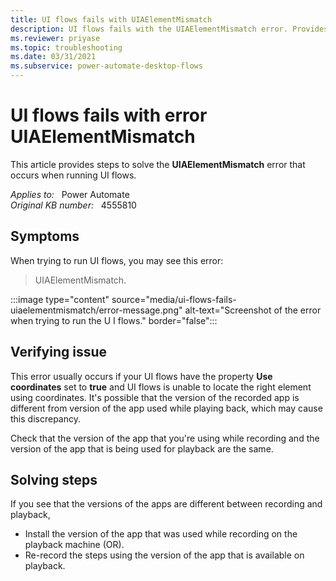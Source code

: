 ```yaml
---
title: UI flows fails with UIAElementMismatch
description: UI flows fails with the UIAElementMismatch error. Provides steps to solve this issue.
ms.reviewer: priyase
ms.topic: troubleshooting
ms.date: 03/31/2021
ms.subservice: power-automate-desktop-flows
---
```

# UI flows fails with error UIAElementMismatch

This article provides steps to solve the **UIAElementMismatch** error that occurs when running UI flows.

_Applies to:_ &nbsp; Power Automate  
_Original KB number:_ &nbsp; 4555810

## Symptoms

When trying to run UI flows, you may see this error:

> UIAElementMismatch.

:::image type="content" source="media/ui-flows-fails-uiaelementmismatch/error-message.png" alt-text="Screenshot of the error when trying to run the U I flows." border="false":::

## Verifying issue

This error usually occurs if your UI flows have the property **Use coordinates** set to **true** and UI flows is unable to locate the right element using coordinates. It's possible that the version of the recorded app is different from version of the app used while playing back, which may cause this discrepancy.

Check that the version of the app that you're using while recording and the version of the app that is being used for playback are the same.

## Solving steps

If you see that the versions of the apps are different between recording and playback,

- Install the version of the app that was used while recording on the playback machine (OR).
- Re-record the steps using the version of the app that is available on playback.
